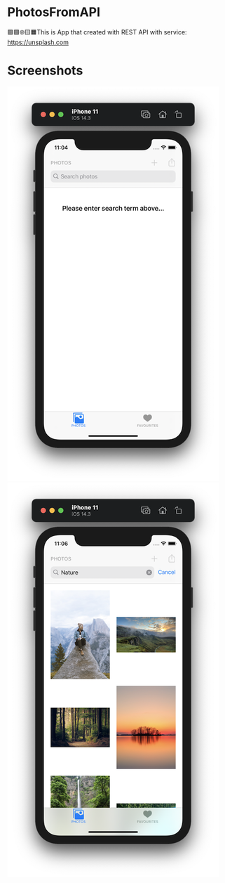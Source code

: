 # PhotosFromAPI
🟪🟩🌐🟨🟧This is App that created with REST API with service: ​https://unsplash.com​

# Screenshots
![](https://github.com/IsaikinSergei/PhotosFromAPI/blob/master/Screenshots/Снимок%20экрана%202020-12-30%20в%2023.04.18.png?raw=true)
![](https://github.com/IsaikinSergei/PhotosFromAPI/blob/master/Screenshots/Снимок%20экрана%202020-12-30%20в%2023.06.53.png?raw=true)
![]()
